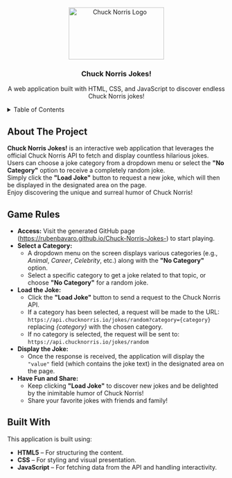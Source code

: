 <!-- Improved compatibility of back to top link: See: https://github.com/othneildrew/Best-README-Template/pull/73 -->
<a id="readme-top"></a>
<!--
*** Thanks for checking out the Chuck Norris Jokes! game.
*** If you have any suggestions to improve the game or the README, please fork the repo and create a pull request,
*** or simply open an issue with your ideas. Happy coding!
-->

<!-- PROJECT LOGO -->
<br />
<div align="center">
  <a href="https://github.com/RubenBavaro/Chuck-Norris-Jokes-">
    <img src="https://api.chucknorris.io/img/chucknorris_logo_coloured_small@2x.png" alt="Chuck Norris Logo" width="220" height="120">
  </a>

  <h3 align="center">Chuck Norris Jokes!</h3>

  <p align="center">
    A web application built with HTML, CSS, and JavaScript to discover endless Chuck Norris jokes!
    <br />
  </p>
</div>

<!-- TABLE OF CONTENTS -->
<details>
  <summary>Table of Contents</summary>
  <ol>
    <li><a href="#about-the-project">About The Project</a></li>
    <li>
      <a href="#game-rules">Game Rules</a>
    </li>
    <li>
      <a href="#built-with">Built With</a>
    </li>
  </ol>
</details>

<!-- ABOUT THE PROJECT -->
## About The Project

**Chuck Norris Jokes!** is an interactive web application that leverages the official Chuck Norris API to fetch and display countless hilarious jokes.  
Users can choose a joke category from a dropdown menu or select the **"No Category"** option to receive a completely random joke.  
Simply click the **"Load Joke"** button to request a new joke, which will then be displayed in the designated area on the page.  
Enjoy discovering the unique and surreal humor of Chuck Norris!

<!-- GAME RULES -->
## Game Rules
- **Access:** Visit the generated GitHub page (https://rubenbavaro.github.io/Chuck-Norris-Jokes-) to start playing.
- **Select a Category:**  
  - A dropdown menu on the screen displays various categories (e.g., *Animal*, *Career*, *Celebrity*, etc.) along with the **"No Category"** option.
  - Select a specific category to get a joke related to that topic, or choose **"No Category"** for a random joke.
- **Load the Joke:**  
  - Click the **"Load Joke"** button to send a request to the Chuck Norris API.
  - If a category has been selected, a request will be made to the URL:  
    `https://api.chucknorris.io/jokes/random?category={category}`  
    replacing *{category}* with the chosen category.
  - If no category is selected, the request will be sent to:  
    `https://api.chucknorris.io/jokes/random`
- **Display the Joke:**  
  - Once the response is received, the application will display the `"value"` field (which contains the joke text) in the designated area on the page.
- **Have Fun and Share:**  
  - Keep clicking **"Load Joke"** to discover new jokes and be delighted by the inimitable humor of Chuck Norris!
  - Share your favorite jokes with friends and family!

<!-- BUILT WITH -->
## Built With

This application is built using:
* **HTML5** – For structuring the content.
* **CSS** – For styling and visual presentation.
* **JavaScript** – For fetching data from the API and handling interactivity.
